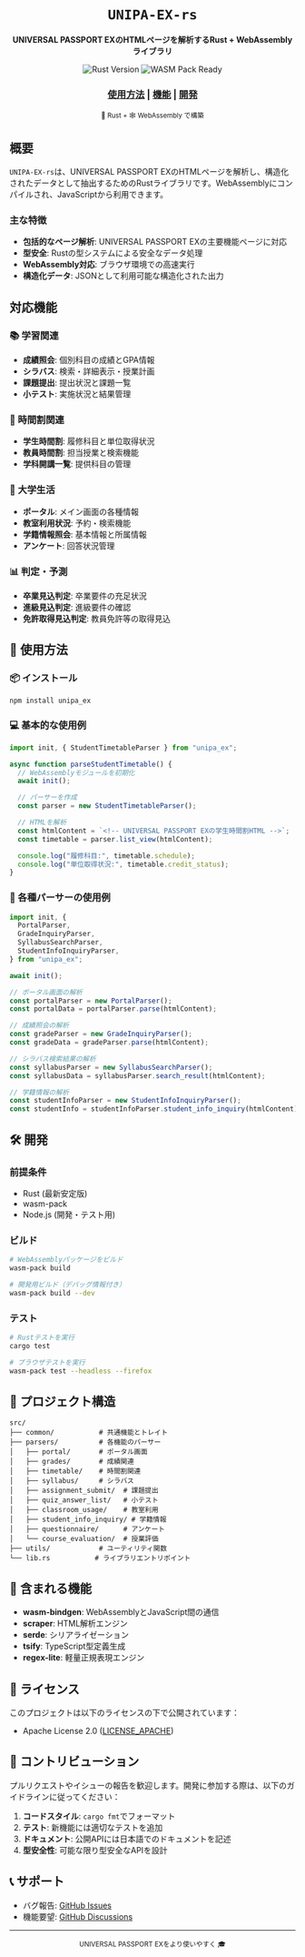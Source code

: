 <div align="center">

  <h1><code>UNIPA-EX-rs</code></h1>

<strong>UNIVERSAL PASSPORT EXのHTMLページを解析するRust + WebAssemblyライブラリ</strong>

  <p>
    <img src="https://img.shields.io/badge/rust-stable-brightgreen.svg?style=flat-square" alt="Rust Version" />
    <img src="https://img.shields.io/badge/wasm--pack-ready-orange.svg?style=flat-square" alt="WASM Pack Ready" />
  </p>

  <h3>
    <a href="#使用方法">使用方法</a>
    <span> | </span>
    <a href="#機能">機能</a>
    <span> | </span>
    <a href="#開発">開発</a>
  </h3>

<sub>🦀 Rust + 🕸 WebAssembly で構築</sub>

</div>

## 概要

`UNIPA-EX-rs`は、UNIVERSAL PASSPORT EXのHTMLページを解析し、構造化されたデータとして抽出するためのRustライブラリです。WebAssemblyにコンパイルされ、JavaScriptから利用できます。

### 主な特徴

- **包括的なページ解析**: UNIVERSAL PASSPORT EXの主要機能ページに対応
- **型安全**: Rustの型システムによる安全なデータ処理
- **WebAssembly対応**: ブラウザ環境での高速実行
- **構造化データ**: JSONとして利用可能な構造化された出力

## 対応機能

### 📚 学習関連

- **成績照会**: 個別科目の成績とGPA情報
- **シラバス**: 検索・詳細表示・授業計画
- **課題提出**: 提出状況と課題一覧
- **小テスト**: 実施状況と結果管理

### 📅 時間割関連

- **学生時間割**: 履修科目と単位取得状況
- **教員時間割**: 担当授業と検索機能
- **学科開講一覧**: 提供科目の管理

### 🏫 大学生活

- **ポータル**: メイン画面の各種情報
- **教室利用状況**: 予約・検索機能
- **学籍情報照会**: 基本情報と所属情報
- **アンケート**: 回答状況管理

### 📊 判定・予測

- **卒業見込判定**: 卒業要件の充足状況
- **進級見込判定**: 進級要件の確認
- **免許取得見込判定**: 教員免許等の取得見込

## 🚴 使用方法

### 📦 インストール

```bash
npm install unipa_ex
```

### 💻 基本的な使用例

```javascript
import init, { StudentTimetableParser } from "unipa_ex";

async function parseStudentTimetable() {
  // WebAssemblyモジュールを初期化
  await init();

  // パーサーを作成
  const parser = new StudentTimetableParser();

  // HTMLを解析
  const htmlContent = `<!-- UNIVERSAL PASSPORT EXの学生時間割HTML -->`;
  const timetable = parser.list_view(htmlContent);

  console.log("履修科目:", timetable.schedule);
  console.log("単位取得状況:", timetable.credit_status);
}
```

### 🔧 各種パーサーの使用例

```javascript
import init, {
  PortalParser,
  GradeInquiryParser,
  SyllabusSearchParser,
  StudentInfoInquiryParser,
} from "unipa_ex";

await init();

// ポータル画面の解析
const portalParser = new PortalParser();
const portalData = portalParser.parse(htmlContent);

// 成績照会の解析
const gradeParser = new GradeInquiryParser();
const gradeData = gradeParser.parse(htmlContent);

// シラバス検索結果の解析
const syllabusParser = new SyllabusSearchParser();
const syllabusData = syllabusParser.search_result(htmlContent);

// 学籍情報の解析
const studentInfoParser = new StudentInfoInquiryParser();
const studentInfo = studentInfoParser.student_info_inquiry(htmlContent);
```

## 🛠️ 開発

### 前提条件

- Rust (最新安定版)
- wasm-pack
- Node.js (開発・テスト用)

### ビルド

```bash
# WebAssemblyパッケージをビルド
wasm-pack build

# 開発用ビルド（デバッグ情報付き）
wasm-pack build --dev
```

### テスト

```bash
# Rustテストを実行
cargo test

# ブラウザテストを実行
wasm-pack test --headless --firefox
```


## 📁 プロジェクト構造

```
src/
├── common/           # 共通機能とトレイト
├── parsers/          # 各機能のパーサー
│   ├── portal/       # ポータル画面
│   ├── grades/       # 成績関連
│   ├── timetable/    # 時間割関連
│   ├── syllabus/     # シラバス
│   ├── assignment_submit/  # 課題提出
│   ├── quiz_answer_list/   # 小テスト
│   ├── classroom_usage/    # 教室利用
│   ├── student_info_inquiry/ # 学籍情報
│   ├── questionnaire/      # アンケート
│   └── course_evaluation/  # 授業評価
├── utils/            # ユーティリティ関数
└── lib.rs           # ライブラリエントリポイント
```

## 🔋 含まれる機能

- **wasm-bindgen**: WebAssemblyとJavaScript間の通信
- **scraper**: HTML解析エンジン
- **serde**: シリアライゼーション
- **tsify**: TypeScript型定義生成
- **regex-lite**: 軽量正規表現エンジン

## 📝 ライセンス

このプロジェクトは以下のライセンスの下で公開されています：

- Apache License 2.0 ([LICENSE_APACHE](LICENSE_APACHE))

## 🤝 コントリビューション

プルリクエストやイシューの報告を歓迎します。開発に参加する際は、以下のガイドラインに従ってください：

1. **コードスタイル**: `cargo fmt`でフォーマット
2. **テスト**: 新機能には適切なテストを追加
3. **ドキュメント**: 公開APIには日本語でのドキュメントを記述
4. **型安全性**: 可能な限り型安全なAPIを設計

## 📞 サポート

- バグ報告: [GitHub Issues](https://github.com/nusu-github/UNIPA-EX-rs/issues)
- 機能要望: [GitHub Discussions](https://github.com/nusu-github/UNIPA-EX-rs/discussions)

---

<div align="center">
  <sub>UNIVERSAL PASSPORT EXをより使いやすく 🎓</sub>
</div>
